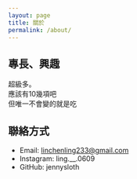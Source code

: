 ```yaml
---
layout: page
title: 關於
permalink: /about/
---
```

## 專長、興趣  
超級多。  
應該有10幾項吧  
但唯一不會變的就是吃  

## 聯絡方式
- Email: linchenling233@gmail.com
- Instagram: ling.__.0609
- GitHub: jennysloth


